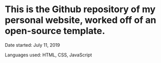 # This is the Github repository of my personal website, worked off of an open-source template. 



Date started: July 11, 2019

Languages used: HTML, CSS, JavaScript